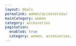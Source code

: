 ```yaml
---
layout: deals
permalink: women/accessories/
mainCategory: women
category: accessories
pagination:
  enabled: true
  category: women, accessories,
---
```







      

  

